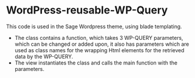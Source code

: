 # WordPress-reusable-WP-Query

This code is used in the Sage Wordpress theme, using blade templating.

- The class contains a function, which takes 3 WP-QUERY parameters, which can be changed or added upon, it also has parameters which are used as class names for the wrapping Html elements for the retrieved data by the WP-QUERY.
- The view instantiates the class and calls the main function with the parameters.
